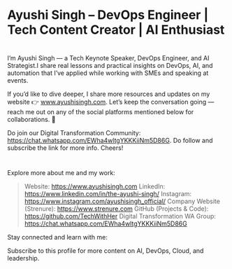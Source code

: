 # Ayushi Singh – DevOps Engineer | Tech Content Creator | AI Enthusiast

#

I’m Ayushi Singh — a Tech Keynote Speaker, DevOps Engineer, and AI Strategist.I share real lessons and practical insights on DevOps, AI, and automation that I’ve applied while working with SMEs and speaking at events.

If you’d like to dive deeper, I share more resources and updates on my website 👉 www.ayushisingh.com. Let’s keep the conversation going —reach me out on any of the social platforms mentioned below for collaborations. 🚀

Do join our Digital Transformation Community: https://chat.whatsapp.com/EWha4wltgYKKKiiNm5D86G. Do follow and subscribe the link for more info. Cheers!

#
Explore more about me and my work:
> Website: https://www.ayushisingh.com
> LinkedIn: https://www.linkedin.com/in/the-ayushi-singh/
> Instagram: https://www.instagram.com/ayushisingh_official/
> Company Website (Strenure): https://www.strenure.com
> GitHub (Projects & Code): https://github.com/TechWithHer
> Digital Transformation WA Group: https://chat.whatsapp.com/EWha4wltgYKKKiiNm5D86G

Stay connected and learn with me:

Subscribe to this profile for more content on AI, DevOps, Cloud, and leadership.
